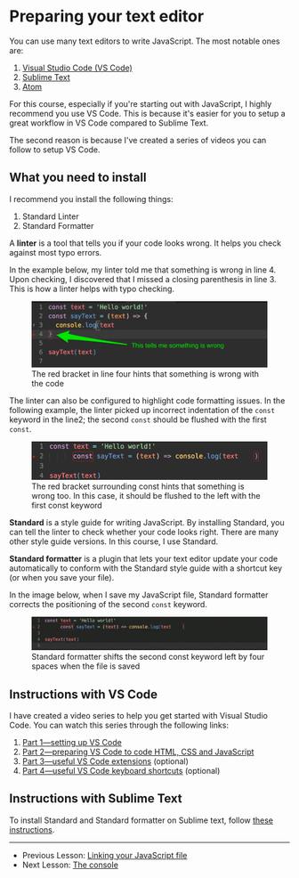 # Preparing your text editor

You can use many text editors to write JavaScript. The most notable ones are:

1. [Visual Studio Code (VS Code)](https://code.visualstudio.com)
2. [Sublime Text](https://www.sublimetext.com)
3. [Atom](https://atom.io)

For this course, especially if you're starting out with JavaScript, I highly recommend you use VS Code. This is because it's easier for you to setup a great workflow in VS Code compared to Sublime Text.

The second reason is because I've created a series of videos you can follow to setup VS Code.

## What you need to install

I recommend you install the following things:

1. Standard Linter
2. Standard Formatter

A **linter** is a tool that tells you if your code looks wrong. It helps you check against most typo errors.

In the example below, my linter told me that something is wrong in line 4. Upon checking, I discovered that I missed a closing parenthesis in line 3. This is how a linter helps with typo checking.

<figure>
  <img src="../../images/intro/text-editor/lint.png" alt="A green arrow pointing to line four, which has a red bracket. This red bracket hints that something is wrong with the code">
  <figcaption>The red bracket in line four hints that something is wrong with the code</figcaption>
</figure>

The linter can also be configured to highlight code formatting issues. In the following example, the linter picked up incorrect indentation of the `const` keyword in the line2; the second `const` should be flushed with the first `const`.

<figure>
  <img src="../../images/intro/text-editor/lint-format.png" alt="An image showing a red bracket on the const keyword because it's indented by four spaces">
  <figcaption>The red bracket surrounding const hints that something is wrong too. In this case, it should be flushed to the left with the first const keyword</figcaption>
</figure>

**Standard** is a style guide for writing JavaScript. By installing Standard, you can tell the linter to check whether your code looks right. There are many other style guide versions. In this course, I use Standard.

**Standard formatter** is a plugin that lets your text editor update your code automatically to conform with the Standard style guide with a shortcut key (or when you save your file).

In the image below, when I save my JavaScript file, Standard formatter corrects the positioning of the second `const` keyword.

<figure>
  <img src="../../images/intro/text-editor/lint-formatting.gif" alt="An GIF that shows the second const keyword shifting left by four spaces to be flushed with the first const keyword">
  <figcaption>Standard formatter shifts the second const keyword left by four spaces when the file is saved</figcaption>
</figure>

## Instructions with VS Code

I have created a video series to help you get started with Visual Studio Code. You can watch this series through the following links:

1. [Part 1—setting up VS Code](https://youtu.be/xzAOWzG7A7c)
2. [Part 2—preparing VS Code to code HTML, CSS and JavaScript](https://youtu.be/Hv8FgxJyI9Y)
3. [Part 3—useful VS Code extensions](https://youtu.be/o6HiFpxL1-0) (optional)
4. [Part 4—useful VS Code keyboard shortcuts](https://youtu.be/Ng5EtzuD0AE) (optional)

## Instructions with Sublime Text

To install Standard and Standard formatter on Sublime text, follow [these instructions](https://zellwk.com/blog/js-env/#setting-up-a-standard-in-sublime-text).

---

- Previous Lesson: [Linking your JavaScript file](01.linking.md)
- Next Lesson: [The console](03.console.md)